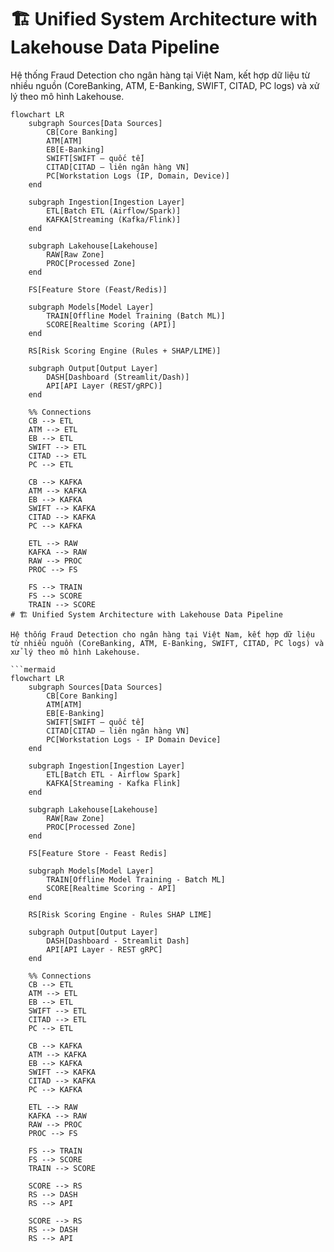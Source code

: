 # 🏗️ Unified System Architecture with Lakehouse Data Pipeline

Hệ thống Fraud Detection cho ngân hàng tại Việt Nam, kết hợp dữ liệu từ nhiều nguồn (CoreBanking, ATM, E-Banking, SWIFT, CITAD, PC logs) và xử lý theo mô hình Lakehouse.

```mermaid
flowchart LR
    subgraph Sources[Data Sources]
        CB[Core Banking]
        ATM[ATM]
        EB[E-Banking]
        SWIFT[SWIFT – quốc tế]
        CITAD[CITAD – liên ngân hàng VN]
        PC[Workstation Logs (IP, Domain, Device)]
    end

    subgraph Ingestion[Ingestion Layer]
        ETL[Batch ETL (Airflow/Spark)]
        KAFKA[Streaming (Kafka/Flink)]
    end

    subgraph Lakehouse[Lakehouse]
        RAW[Raw Zone]
        PROC[Processed Zone]
    end

    FS[Feature Store (Feast/Redis)]

    subgraph Models[Model Layer]
        TRAIN[Offline Model Training (Batch ML)]
        SCORE[Realtime Scoring (API)]
    end

    RS[Risk Scoring Engine (Rules + SHAP/LIME)]

    subgraph Output[Output Layer]
        DASH[Dashboard (Streamlit/Dash)]
        API[API Layer (REST/gRPC)]
    end

    %% Connections
    CB --> ETL
    ATM --> ETL
    EB --> ETL
    SWIFT --> ETL
    CITAD --> ETL
    PC --> ETL

    CB --> KAFKA
    ATM --> KAFKA
    EB --> KAFKA
    SWIFT --> KAFKA
    CITAD --> KAFKA
    PC --> KAFKA

    ETL --> RAW
    KAFKA --> RAW
    RAW --> PROC
    PROC --> FS

    FS --> TRAIN
    FS --> SCORE
    TRAIN --> SCORE
# 🏗️ Unified System Architecture with Lakehouse Data Pipeline

Hệ thống Fraud Detection cho ngân hàng tại Việt Nam, kết hợp dữ liệu từ nhiều nguồn (CoreBanking, ATM, E-Banking, SWIFT, CITAD, PC logs) và xử lý theo mô hình Lakehouse.

```mermaid
flowchart LR
    subgraph Sources[Data Sources]
        CB[Core Banking]
        ATM[ATM]
        EB[E-Banking]
        SWIFT[SWIFT – quốc tế]
        CITAD[CITAD – liên ngân hàng VN]
        PC[Workstation Logs - IP Domain Device]
    end

    subgraph Ingestion[Ingestion Layer]
        ETL[Batch ETL - Airflow Spark]
        KAFKA[Streaming - Kafka Flink]
    end

    subgraph Lakehouse[Lakehouse]
        RAW[Raw Zone]
        PROC[Processed Zone]
    end

    FS[Feature Store - Feast Redis]

    subgraph Models[Model Layer]
        TRAIN[Offline Model Training - Batch ML]
        SCORE[Realtime Scoring - API]
    end

    RS[Risk Scoring Engine - Rules SHAP LIME]

    subgraph Output[Output Layer]
        DASH[Dashboard - Streamlit Dash]
        API[API Layer - REST gRPC]
    end

    %% Connections
    CB --> ETL
    ATM --> ETL
    EB --> ETL
    SWIFT --> ETL
    CITAD --> ETL
    PC --> ETL

    CB --> KAFKA
    ATM --> KAFKA
    EB --> KAFKA
    SWIFT --> KAFKA
    CITAD --> KAFKA
    PC --> KAFKA

    ETL --> RAW
    KAFKA --> RAW
    RAW --> PROC
    PROC --> FS

    FS --> TRAIN
    FS --> SCORE
    TRAIN --> SCORE

    SCORE --> RS
    RS --> DASH
    RS --> API

    SCORE --> RS
    RS --> DASH
    RS --> API
